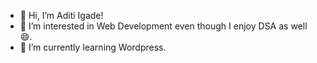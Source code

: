 - 👋 Hi, I’m Aditi Igade!
- 👀 I’m interested in Web Development even though I enjoy DSA as well :smile:.
- 🌱 I’m currently learning Wordpress.

<!---
aditi20703/aditi20703 is a ✨ special ✨ repository because its `README.md` (this file) appears on your GitHub profile.
You can click the Preview link to take a look at your changes.
--->
